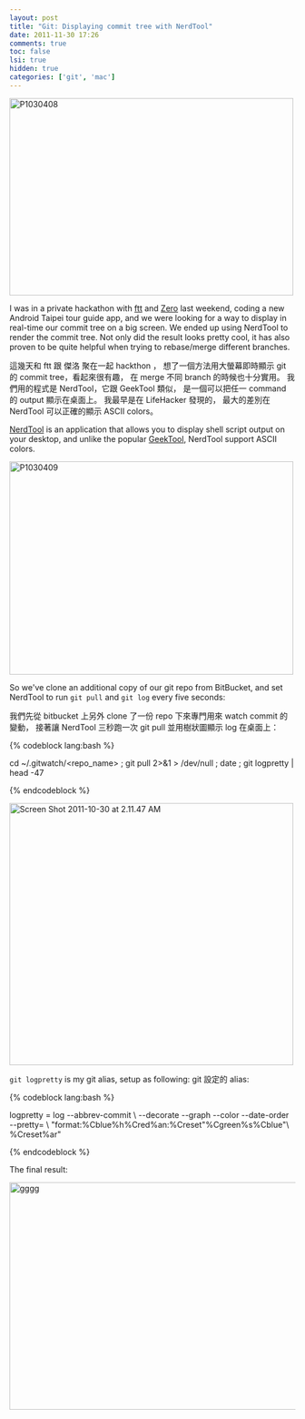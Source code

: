 ```yaml
---
layout: post
title: "Git: Displaying commit tree with NerdTool"
date: 2011-11-30 17:26
comments: true
toc: false
lsi: true
hidden: true
categories: ['git', 'mac']
---
```


<a href="http://www.flickr.com/photos/bizkit/6291809011/" title="P1030408 by bizkit@tw, on Flickr"><img
src="http://farm7.staticflickr.com/6233/6291809011_58ca7d80bc.jpg" width="500" height="347"
alt="P1030408"></a>

I was in a private hackathon with [ftt](http://www.facebook.com/itsftt) and
[Zero](http://www.facebook.com/itszero) last weekend, coding a new Android Taipei tour guide app, and we
were looking for a way to display in real-time our commit tree on a big screen. We ended up using
NerdTool to render the commit tree. Not only did the result looks pretty cool, it has also proven to be
quite helpful when trying to rebase/merge different branches.

<!-- more -->

這幾天和 ftt 跟 傑洛 聚在一起 hackthon ， 想了一個方法用大螢幕即時顯示 git 的 commit
tree，看起來很有趣， 在 merge 不同 branch 的時候也十分實用。 我們用的程式是 NerdTool，它跟 GeekTool
類似， 是一個可以把任一 command 的 output 顯示在桌面上。 我最早是在 LifeHacker 發現的， 最大的差別在
NerdTool 可以正確的顯示 ASCII colors。

[NerdTool](http://mutablecode.com/apps/nerdtool) is an application that allows you to display shell
script output on your desktop, and unlike the popular
[GeekTool](http://projects.tynsoe.org/en/geektool/), NerdTool support ASCII colors.

<a href="http://www.flickr.com/photos/bizkit/6291810655/" title="P1030409 by bizkit@tw, on Flickr"><img
src="http://farm7.staticflickr.com/6219/6291810655_0dbd160a39.jpg" width="500" height="375"
alt="P1030409"></a>

So we've clone an additional copy of our git repo from BitBucket, and set NerdTool to run `git pull` and
`git log` every five seconds:

我們先從 bitbucket 上另外 clone 了一份 repo 下來專門用來 watch commit 的變動， 接著讓 NerdTool
三秒跑一次 git pull 並用樹狀圖顯示 log 在桌面上：


{% codeblock lang:bash %}

cd ~/.gitwatch/<repo_name> ; 
git pull 2>&1 > /dev/null ;
date ; 
git logpretty | head -47

{% endcodeblock %}

<a href="http://www.flickr.com/photos/bizkit/6291827075/" title="Screen Shot 2011-10-30 at 2.11.47 AM by
bizkit@tw, on Flickr"><img src="http://farm7.staticflickr.com/6056/6291827075_442edc4367.jpg"
width="500" height="461" alt="Screen Shot 2011-10-30 at 2.11.47 AM"></a>

`git logpretty` is my git alias, setup as following:
git 設定的 alias:

{% codeblock lang:bash %}

logpretty = log --abbrev-commit \ 
--decorate --graph --color --date-order \
--pretty= \ 
"format:%Cblue%h\%Cred%an:%Creset\"%Cgreen%s%Cblue\"\ %Creset%ar" 

{% endcodeblock %}

The final result:

<a href="http://www.flickr.com/photos/bizkit/6291957695/" title="gggg by bizkit@tw, on Flickr"><img
src="http://farm7.staticflickr.com/6226/6291957695_915e406f17_z.jpg" width="640" height="400"
alt="gggg"></a>






